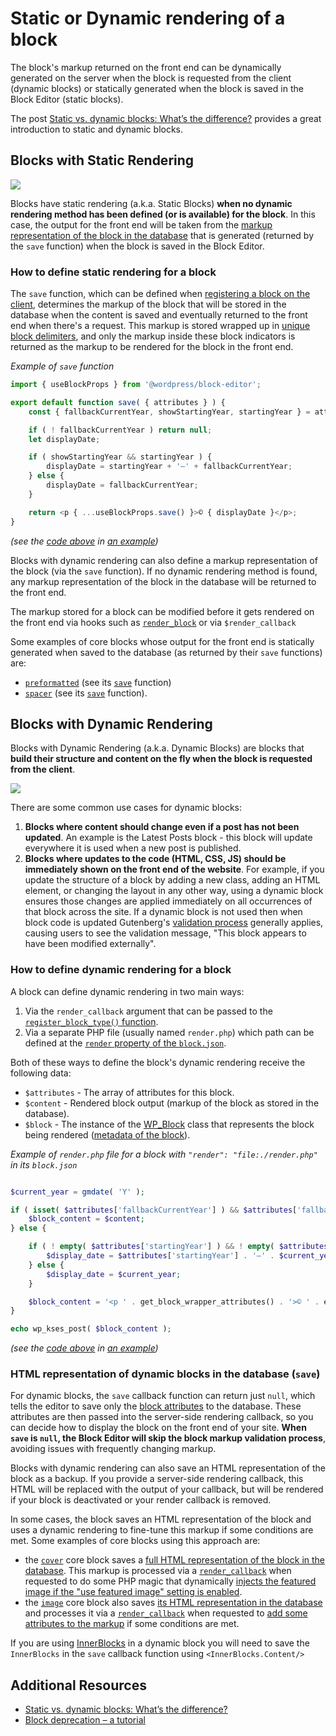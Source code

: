 # Static or Dynamic rendering of a block

The block's markup returned on the front end can be dynamically generated on the server when the block is requested from the client (dynamic blocks) or statically generated when the block is saved in the Block Editor (static blocks).

<div class="callout callout-tip">
The post <a href="https://developer.wordpress.org/news/2023/02/27/static-vs-dynamic-blocks-whats-the-difference/">Static vs. dynamic blocks: What’s the difference?</a> provides a great introduction to static and dynamic blocks.
</div>

## Blocks with Static Rendering 

![](https://developer.wordpress.org/files/2023/12/static-rendering.png)

Blocks have static rendering (a.k.a. Static Blocks) **when no dynamic rendering method has been defined (or is available) for the block**. In this case, the output for the front end will be taken from the [markup representation of the block in the database](https://developer.wordpress.org/block-editor/getting-started/fundamentals/markup-representation-block/) that is generated (returned by the `save` function) when the block is saved in the Block Editor.

### How to define static rendering for a block

The `save` function, which can be defined when [registering a block on the client](https://developer.wordpress.org/block-editor/getting-started/fundamentals/registration-of-a-block/#registration-of-the-block-with-javascript-client-side), determines the markup of the block that will be stored in the database when the content is saved and eventually returned to the front end when there's a request. This markup is stored wrapped up in [unique block delimiters](https://developer.wordpress.org/block-editor/getting-started/fundamentals/markup-representation-block/), and only the markup inside these block indicators is returned as the markup to be rendered for the block in the front end.

_Example of `save` function_

```js
import { useBlockProps } from '@wordpress/block-editor';

export default function save( { attributes } ) {
	const { fallbackCurrentYear, showStartingYear, startingYear } = attributes;

	if ( ! fallbackCurrentYear ) return null;
	let displayDate;

	if ( showStartingYear && startingYear ) {
		displayDate = startingYear + '–' + fallbackCurrentYear;
	} else {
		displayDate = fallbackCurrentYear;
	}

	return <p { ...useBlockProps.save() }>© { displayDate }</p>;
}
```

_(see the [code above](https://github.com/WordPress/block-development-examples/blob/trunk/plugins/copyright-date-block-09aac3/src/save.js) in [an example](https://github.com/WordPress/block-development-examples/tree/trunk/plugins/copyright-date-block-09aac3))_

Blocks with dynamic rendering can also define a markup representation of the block (via the `save` function). If no dynamic rendering method is found, any markup representation of the block in the database will be returned to the front end.

<div class="callout callout-info">
The markup stored for a block can be modified before it gets rendered on the front end via hooks such as <a href="https://developer.wordpress.org/reference/functions/render_block/"><code>render_block</code></a> or via <code>$render_callback</code>
</div>

Some examples of core blocks whose output for the front end is statically generated when saved to the database (as returned by their `save` functions) are:
- [`preformatted`](https://github.com/WordPress/gutenberg/tree/trunk/packages/block-library/src/preformatted) (see its [`save`](https://github.com/WordPress/gutenberg/blob/trunk/packages/block-library/src/preformatted/save.js) function) 
- [`spacer`](https://github.com/WordPress/gutenberg/blob/trunk/packages/block-library/src/spacer) (see its [`save`](https://github.com/WordPress/gutenberg/blob/trunk/packages/block-library/src/spacer/save.js) function).

## Blocks with Dynamic Rendering

Blocks with Dynamic Rendering (a.k.a. Dynamic Blocks) are blocks that **build their structure and content on the fly when the block is requested from the client**.

![](https://developer.wordpress.org/files/2023/12/dynamic-rendering.png)

There are some common use cases for dynamic blocks:

1. **Blocks where content should change even if a post has not been updated**. An example is the Latest Posts block - this block will update everywhere it is used when a new post is published.
2. **Blocks where updates to the code (HTML, CSS, JS) should be immediately shown on the front end of the website**. For example, if you update the structure of a block by adding a new class, adding an HTML element, or changing the layout in any other way, using a dynamic block ensures those changes are applied immediately on all occurrences of that block across the site. If a dynamic block is not used then when block code is updated Gutenberg's [validation process](https://developer.wordpress.org/block-editor/reference-guides/block-api/block-edit-save/#validation) generally applies, causing users to see the validation message, "This block appears to have been modified externally".

### How to define dynamic rendering for a block

A block can define dynamic rendering in two main ways:
1. Via the `render_callback` argument that can be passed to the [`register_block_type()` function](https://developer.wordpress.org/block-editor/getting-started/fundamentals/registration-of-a-block/#registration-of-the-block-with-php-server-side).
1. Via a separate PHP file (usually named `render.php`) which path can be defined at the [`render` property of the `block.json`](https://developer.wordpress.org/block-editor/getting-started/fundamentals/block-json/#files-for-the-blocks-behavior-output-or-style).

Both of these ways to define the block's dynamic rendering receive the following data:
 - `$attributes` - The array of attributes for this block.
 - `$content` - Rendered block output (markup of the block as stored in the database).
 - `$block` - The instance of the [WP_Block](https://developer.wordpress.org/reference/classes/wp_block/) class that represents the block being rendered ([metadata of the block](https://developer.wordpress.org/block-editor/reference-guides/block-api/block-metadata/)).

_Example of `render.php` file for a block with `"render": "file:./render.php"` in its `block.json`_

```php

$current_year = gmdate( 'Y' );

if ( isset( $attributes['fallbackCurrentYear'] ) && $attributes['fallbackCurrentYear'] === $current_year ) {
	$block_content = $content;
} else {

	if ( ! empty( $attributes['startingYear'] ) && ! empty( $attributes['showStartingYear'] ) ) {
		$display_date = $attributes['startingYear'] . '–' . $current_year;
	} else {
		$display_date = $current_year;
	}

	$block_content = '<p ' . get_block_wrapper_attributes() . '>© ' . esc_html( $display_date ) . '</p>';
}

echo wp_kses_post( $block_content );
```

_(see the [code above](https://github.com/WordPress/block-development-examples/blob/trunk/plugins/copyright-date-block-09aac3/src/render.php) in [an example](https://github.com/WordPress/block-development-examples/tree/trunk/plugins/copyright-date-block-09aac3))_

### HTML representation of dynamic blocks in the database (`save`)

For dynamic blocks, the `save` callback function can return just `null`, which tells the editor to save only the [block attributes](https://developer.wordpress.org/block-editor/reference-guides/block-api/block-attributes/) to the database. These attributes are then passed into the server-side rendering callback, so you can decide how to display the block on the front end of your site. **When `save` is `null`, the Block Editor will skip the block markup validation process**, avoiding issues with frequently changing markup.

Blocks with dynamic rendering can also save an HTML representation of the block as a backup. If you provide a server-side rendering callback, this HTML will be replaced with the output of your callback, but will be rendered if your block is deactivated or your render callback is removed.

In some cases, the block saves an HTML representation of the block and uses a dynamic rendering to fine-tune this markup if some conditions are met. Some examples of core blocks using this approach are:
- the [`cover`](https://github.com/WordPress/gutenberg/blob/trunk/packages/block-library/src/cover) core block saves a [full HTML representation of the block in the database](https://github.com/WordPress/gutenberg/blob/trunk/packages/block-library/src/cover/save.js). This markup is processed via a [`render_callback`](https://github.com/WordPress/gutenberg/blob/22741661998834e69db74ad863705ee2ce97b446/packages/block-library/src/cover/index.php#L74) when requested to do some PHP magic that dynamically [injects the featured image if the "use featured image" setting is enabled](https://github.com/WordPress/gutenberg/blob/22741661998834e69db74ad863705ee2ce97b446/packages/block-library/src/cover/index.php#L16).
- the [`image`](https://github.com/WordPress/gutenberg/blob/trunk/packages/block-library/src/image) core block also saves [its HTML representation in the database](https://github.com/WordPress/gutenberg/blob/trunk/packages/block-library/src/image/save.js) and processes it via a [`render_callback`](https://github.com/WordPress/gutenberg/blob/22741661998834e69db74ad863705ee2ce97b446/packages/block-library/src/image/index.php#L363) when requested to [add some attributes to the markup](https://github.com/WordPress/gutenberg/blob/22741661998834e69db74ad863705ee2ce97b446/packages/block-library/src/image/index.php#L18) if some conditions are met.

If you are using [InnerBlocks](https://developer.wordpress.org/block-editor/how-to-guides/block-tutorial/nested-blocks-inner-blocks/) in a dynamic block you will need to save the `InnerBlocks` in the `save` callback function using `<InnerBlocks.Content/>`

## Additional Resources

- [Static vs. dynamic blocks: What’s the difference?](https://developer.wordpress.org/news/2023/02/27/static-vs-dynamic-blocks-whats-the-difference/)
- [Block deprecation – a tutorial](https://developer.wordpress.org/news/2023/03/10/block-deprecation-a-tutorial/)